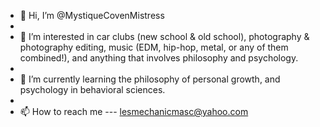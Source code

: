 - 👋 Hi, I’m @MystiqueCovenMistress
- 
- 👀 I’m interested in car clubs (new school & old school), photography & photography editing, music (EDM, hip-hop, metal, or any of them combined!), and anything that involves philosophy and psychology.
- 
- 🌱 I’m currently learning the philosophy of personal growth, and psychology in behavioral sciences.
- 
- 📫 How to reach me --- lesmechanicmasc@yahoo.com

